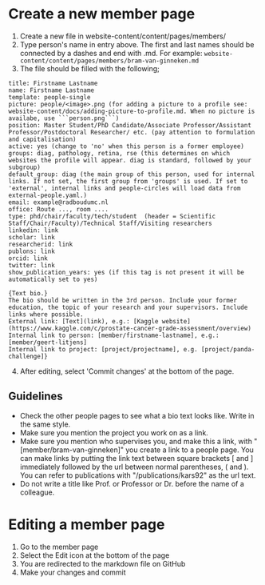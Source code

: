 # Create a new member page

1. Create a new file in website-content/content/pages/members/
2. Type person's name in entry above. The first and last names should be connected by a dashes and end with .md. For example: ```website-content/content/pages/members/bram-van-ginneken.md```
3. The file should be filled with the following;

```
title: Firstname Lastname
name: Firstname Lastname
template: people-single
picture: people/<image>.png (for adding a picture to a profile see: website-content/docs/adding-picture-to-profile.md. When no picture is availabe, use ```person.png```)
position: Master Student/PhD Candidate/Associate Professor/Assistant Professor/Postdoctoral Researcher/ etc. (pay attention to formulation and capitalisation)
active: yes (change to 'no' when this person is a former employee)
groups: diag, pathology, retina, rse (this determines on which websites the profile will appear. diag is standard, followed by your subgroup)
default_group: diag (the main group of this person, used for internal links. If not set, the first group from 'groups' is used. If set to 'external', internal links and people-circles will load data from external-people.yaml.)
email: example@radboudumc.nl
office: Route ..., room ....
type: phd/chair/faculty/tech/student  (header = Scientific Staff/Chair/Faculty)/Technical Staff/Visiting researchers
linkedin: link
scholar: link
researcherid: link
publons: link
orcid: link
twitter: link
show_publication_years: yes (if this tag is not present it will be automatically set to yes)

{Text bio.} 
The bio should be written in the 3rd person. Include your former education, the topic of your research and your supervisors. Include links where possible.
External link: [Text](link), e.g.: [Kaggle website](https://www.kaggle.com/c/prostate-cancer-grade-assessment/overview)
Internal link to person: [member/firstname-lastname], e.g.: [member/geert-litjens]
Internal link to project: [project/projectname], e.g. [project/panda-challenge]}  
```

4. After editing, select 'Commit changes' at the bottom of the page.

## Guidelines

* Check the other people pages to see what a bio text looks like. Write in the same style.
* Make sure you mention the project you work on as a link.
* Make sure you mention who supervises you, and make this a link, with "[member/bram-van-ginneken]" you create a link to a people page. You can make links by putting the link text between square brackets [ and ] immediately followed by the url between normal parentheses, ( and ). You can refer to publications with "/publications/kars92" as the url text.
* Do not write a title like Prof. or Professor or Dr. before the name of a colleague.

# Editing a member page

1. Go to the member page
2. Select the Edit icon at the bottom of the page
3. You are redirected to the markdown file on GitHub
4. Make your changes and commit
